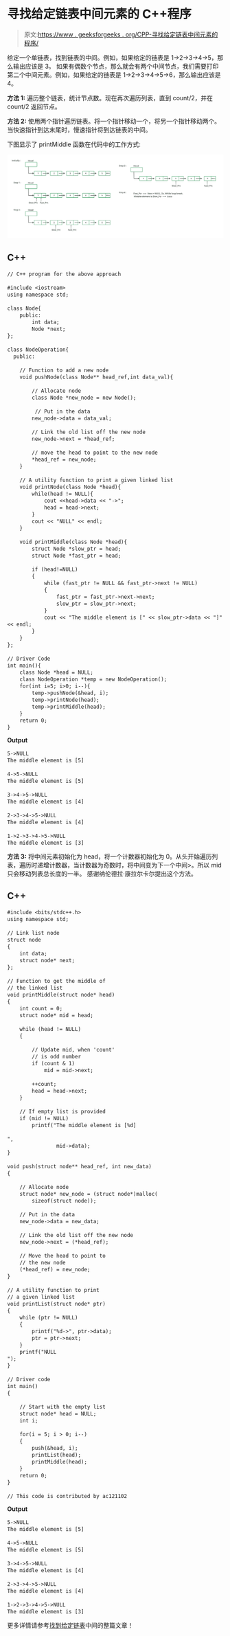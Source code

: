 # 寻找给定链表中间元素的 C++程序

> 原文:[https://www . geeksforgeeks . org/CPP-寻找给定链表中间元素的程序/](https://www.geeksforgeeks.org/cpp-program-for-finding-the-middle-element-of-a-given-linked-list/)

给定一个单链表，找到链表的中间。例如，如果给定的链表是 1->2->3->4->5，那么输出应该是 3。
如果有偶数个节点，那么就会有两个中间节点，我们需要打印第二个中间元素。例如，如果给定的链表是 1->2->3->4->5->6，那么输出应该是 4。

**方法 1:**
遍历整个链表，统计节点数。现在再次遍历列表，直到 count/2，并在 count/2 返回节点。

**方法 2:**
使用两个指针遍历链表。将一个指针移动一个，将另一个指针移动两个。当快速指针到达末尾时，慢速指针将到达链表的中间。

下图显示了 printMiddle 函数在代码中的工作方式:

![middle-of-a-given-linked-list-in-C-and-Java1](img/493d25a626ee5c18546ea813c81295e6.png)

## C++

```
// C++ program for the above approach

#include <iostream>
using namespace std;

class Node{
    public:
        int data;
        Node *next;
};

class NodeOperation{
  public: 

    // Function to add a new node
    void pushNode(class Node** head_ref,int data_val){

        // Allocate node 
        class Node *new_node = new Node();

         // Put in the data 
        new_node->data = data_val;

        // Link the old list off the new node 
        new_node->next = *head_ref;

        // move the head to point to the new node 
        *head_ref = new_node;
    }

    // A utility function to print a given linked list
    void printNode(class Node *head){
        while(head != NULL){
            cout <<head->data << "->";
            head = head->next;
        }
        cout << "NULL" << endl;
    }

    void printMiddle(class Node *head){
        struct Node *slow_ptr = head;
        struct Node *fast_ptr = head;

        if (head!=NULL)
        {
            while (fast_ptr != NULL && fast_ptr->next != NULL)
            {
                fast_ptr = fast_ptr->next->next;
                slow_ptr = slow_ptr->next;
            }
            cout << "The middle element is [" << slow_ptr->data << "]" << endl;
        }
    }
};

// Driver Code
int main(){
    class Node *head = NULL;
    class NodeOperation *temp = new NodeOperation();
    for(int i=5; i>0; i--){
        temp->pushNode(&head, i);
        temp->printNode(head);
        temp->printMiddle(head);
    }
    return 0;
}
```

**Output**

```
5->NULL
The middle element is [5]

4->5->NULL
The middle element is [5]

3->4->5->NULL
The middle element is [4]

2->3->4->5->NULL
The middle element is [4]

1->2->3->4->5->NULL
The middle element is [3]
```

**方法 3:**
将中间元素初始化为 head，将一个计数器初始化为 0。从头开始遍历列表，遍历时递增计数器，当计数器为奇数时，将中间变为下一个中间>。所以 mid 只会移动列表总长度的一半。
感谢纳伦德拉·康拉尔卡尔提出这个方法。

## C++

```
#include <bits/stdc++.h>
using namespace std;

// Link list node 
struct node
{
    int data;
    struct node* next;
};

// Function to get the middle of
// the linked list
void printMiddle(struct node* head)
{
    int count = 0;
    struct node* mid = head;

    while (head != NULL)
    {

        // Update mid, when 'count'
        // is odd number 
        if (count & 1)
            mid = mid->next;

        ++count;
        head = head->next;
    }

    // If empty list is provided 
    if (mid != NULL)
        printf("The middle element is [%d]

", 
                mid->data);
}

void push(struct node** head_ref, int new_data)
{

    // Allocate node 
    struct node* new_node = (struct node*)malloc(
        sizeof(struct node));

    // Put in the data 
    new_node->data = new_data;

    // Link the old list off the new node 
    new_node->next = (*head_ref);

    // Move the head to point to
    // the new node 
    (*head_ref) = new_node;
}

// A utility function to print 
// a given linked list
void printList(struct node* ptr)
{
    while (ptr != NULL)
    {
        printf("%d->", ptr->data);
        ptr = ptr->next;
    }
    printf("NULL
");
}

// Driver code
int main()
{

    // Start with the empty list 
    struct node* head = NULL;
    int i;

    for(i = 5; i > 0; i--) 
    {
        push(&head, i);
        printList(head);
        printMiddle(head);
    }
    return 0;
}

// This code is contributed by ac121102
```

**Output**

```
5->NULL
The middle element is [5]

4->5->NULL
The middle element is [5]

3->4->5->NULL
The middle element is [4]

2->3->4->5->NULL
The middle element is [4]

1->2->3->4->5->NULL
The middle element is [3]
```

更多详情请参考[找到给定链表](https://www.geeksforgeeks.org/write-a-c-function-to-print-the-middle-of-the-linked-list/)中间的整篇文章！